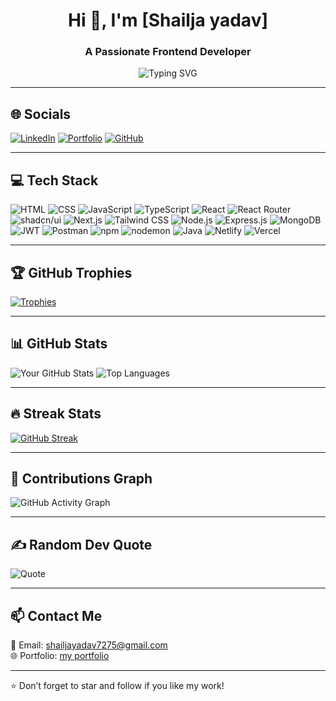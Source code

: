 <h1 align="center">Hi 👋, I'm [Shailja yadav]</h1>
<h3 align="center">A Passionate Frontend Developer</h3>

<p align="center">
  <img src="https://readme-typing-svg.demolab.com?font=Fira+Code&size=24&pause=1000&center=true&vCenter=true&width=435&lines=I+love+coding+frontend+apps;React+%7C+Next.js+%7C+TypeScript" alt="Typing SVG" />
</p>

---

## 🌐 Socials

[![LinkedIn](https://img.shields.io/badge/LinkedIn-0077B5.svg?style=for-the-badge&logo=linkedin&logoColor=white)](https://linkedin.com/in/shailja-yadav-643853252)
[![Portfolio](https://img.shields.io/badge/Portfolio-121212?style=for-the-badge&logo=githubpages&logoColor=white)](https://shailjayadavportfolio.netlify.app/)
[![GitHub](https://img.shields.io/badge/GitHub-000000.svg?style=for-the-badge&logo=github&logoColor=white)](https://github.com/shailjayadav30)

---

## 💻 Tech Stack

![HTML](https://img.shields.io/badge/HTML-E34F26?style=flat&logo=html5&logoColor=white)
![CSS](https://img.shields.io/badge/CSS-1572B6?style=flat&logo=css3&logoColor=white)
![JavaScript](https://img.shields.io/badge/JavaScript-F7DF1E?style=flat&logo=javascript&logoColor=black)
![TypeScript](https://img.shields.io/badge/TypeScript-007acc?style=flat&logo=typescript&logoColor=white)
![React](https://img.shields.io/badge/React-61DAFB?style=flat&logo=react&logoColor=black)
![React Router](https://img.shields.io/badge/React--Router--DOM-CA4245?style=flat&logo=react-router&logoColor=white)
![shadcn/ui](https://img.shields.io/badge/shadcn--ui-000000?style=flat&logo=tailwind-css&logoColor=white)
![Next.js](https://img.shields.io/badge/Next.js-000?style=flat&logo=nextdotjs&logoColor=white)
![Tailwind CSS](https://img.shields.io/badge/TailwindCSS-38B2AC?style=flat&logo=tailwind-css&logoColor=white)
![Node.js](https://img.shields.io/badge/Node.js-339933?style=flat&logo=nodedotjs&logoColor=white)
![Express.js](https://img.shields.io/badge/Express.js-000000?style=flat&logo=express&logoColor=white)
![MongoDB](https://img.shields.io/badge/MongoDB-47A248?style=flat&logo=mongodb&logoColor=white)
![JWT](https://img.shields.io/badge/JWT-000000?style=flat&logo=jsonwebtokens&logoColor=white)
![Postman](https://img.shields.io/badge/Postman-FF6C37?style=flat&logo=postman&logoColor=white)
![npm](https://img.shields.io/badge/npm-CB3837?style=flat&logo=npm&logoColor=white)
![nodemon](https://img.shields.io/badge/nodemon-76D04B?style=flat&logo=nodemon&logoColor=white)
![Java](https://img.shields.io/badge/Java-007396?style=flat&logo=java&logoColor=white)
![Netlify](https://img.shields.io/badge/Netlify-00C7B7?style=flat&logo=netlify&logoColor=white)
![Vercel](https://img.shields.io/badge/Vercel-000000?style=flat&logo=vercel&logoColor=white)

---

## 🏆 GitHub Trophies

[![Trophies](https://github-profile-trophy.vercel.app/?username=shailjayadav30&theme=gruvbox&margin-w=15&margin-h=15)](https://github.com/ryo-ma/github-profile-trophy)

---

## 📊 GitHub Stats

![Your GitHub Stats](https://github-readme-stats.vercel.app/api?username=shailjayadav30&show_icons=true&theme=radical)
![Top Languages](https://github-readme-stats.vercel.app/api/top-langs/?username=shailjayadav30&layout=compact&theme=radical)

---

## 🔥 Streak Stats

[![GitHub Streak](https://github-readme-streak-stats.herokuapp.com?user=shailjayadav30&theme=radical&border_radius=5)](https://git.io/streak-stats)

---

## 🌱 Contributions Graph

![GitHub Activity Graph](https://github-readme-activity-graph.vercel.app/graph?username=shailjayadav30&theme=react-dark)


---



## ✍️ Random Dev Quote

![Quote](https://quotes-github-readme.vercel.app/api?type=horizontal&theme=radical)

---

## 📫 Contact Me

📧 Email: shailjayadav7275@gmail.com  
🌐 Portfolio: [my portfolio](https://shailjayadavportfolio.netlify.app/)

---

⭐️ Don’t forget to star and follow if you like my work!
